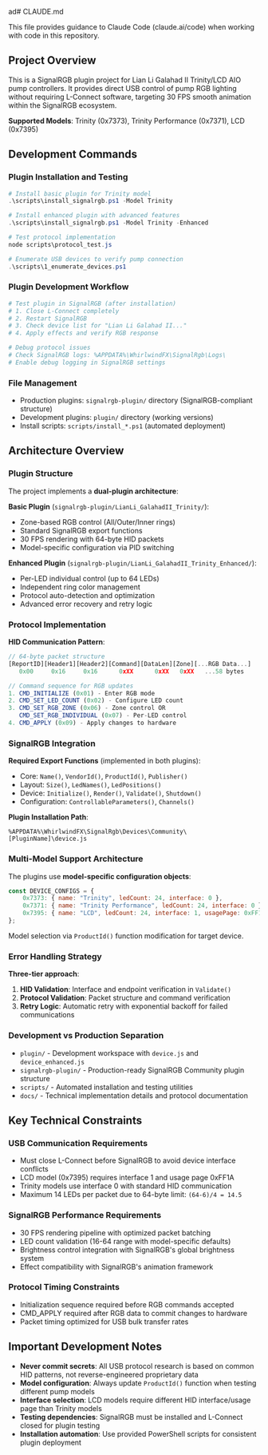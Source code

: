 ad# CLAUDE.md

This file provides guidance to Claude Code (claude.ai/code) when working with code in this repository.

## Project Overview

This is a SignalRGB plugin project for Lian Li Galahad II Trinity/LCD AIO pump controllers. It provides direct USB control of pump RGB lighting without requiring L-Connect software, targeting 30 FPS smooth animation within the SignalRGB ecosystem.

**Supported Models**: Trinity (0x7373), Trinity Performance (0x7371), LCD (0x7395)

## Development Commands

### Plugin Installation and Testing
```powershell
# Install basic plugin for Trinity model
.\scripts\install_signalrgb.ps1 -Model Trinity

# Install enhanced plugin with advanced features  
.\scripts\install_signalrgb.ps1 -Model Trinity -Enhanced

# Test protocol implementation
node scripts\protocol_test.js

# Enumerate USB devices to verify pump connection
.\scripts\1_enumerate_devices.ps1
```

### Plugin Development Workflow
```bash
# Test plugin in SignalRGB (after installation)
# 1. Close L-Connect completely
# 2. Restart SignalRGB
# 3. Check device list for "Lian Li Galahad II..."
# 4. Apply effects and verify RGB response

# Debug protocol issues
# Check SignalRGB logs: %APPDATA%\WhirlwindFX\SignalRgb\Logs\
# Enable debug logging in SignalRGB settings
```

### File Management
- Production plugins: `signalrgb-plugin/` directory (SignalRGB-compliant structure)
- Development plugins: `plugin/` directory (working versions)
- Install scripts: `scripts/install_*.ps1` (automated deployment)

## Architecture Overview

### Plugin Structure
The project implements a **dual-plugin architecture**:

**Basic Plugin** (`signalrgb-plugin/LianLi_GalahadII_Trinity/`):
- Zone-based RGB control (All/Outer/Inner rings)
- Standard SignalRGB export functions
- 30 FPS rendering with 64-byte HID packets
- Model-specific configuration via PID switching

**Enhanced Plugin** (`signalrgb-plugin/LianLi_GalahadII_Trinity_Enhanced/`):
- Per-LED individual control (up to 64 LEDs)
- Independent ring color management
- Protocol auto-detection and optimization
- Advanced error recovery and retry logic

### Protocol Implementation
**HID Communication Pattern**:
```javascript
// 64-byte packet structure
[ReportID][Header1][Header2][Command][DataLen][Zone][...RGB Data...]
   0x00     0x16     0x16      0xXX      0xXX   0xXX   ...58 bytes

// Command sequence for RGB updates
1. CMD_INITIALIZE (0x01) - Enter RGB mode
2. CMD_SET_LED_COUNT (0x02) - Configure LED count
3. CMD_SET_RGB_ZONE (0x06) - Zone control OR
   CMD_SET_RGB_INDIVIDUAL (0x07) - Per-LED control
4. CMD_APPLY (0x09) - Apply changes to hardware
```

### SignalRGB Integration
**Required Export Functions** (implemented in both plugins):
- Core: `Name()`, `VendorId()`, `ProductId()`, `Publisher()`
- Layout: `Size()`, `LedNames()`, `LedPositions()` 
- Device: `Initialize()`, `Render()`, `Validate()`, `Shutdown()`
- Configuration: `ControllableParameters()`, `Channels()`

**Plugin Installation Path**:
```
%APPDATA%\WhirlwindFX\SignalRgb\Devices\Community\[PluginName]\device.js
```

### Multi-Model Support Architecture
The plugins use **model-specific configuration objects**:
```javascript
const DEVICE_CONFIGS = {
    0x7373: { name: "Trinity", ledCount: 24, interface: 0 },
    0x7371: { name: "Trinity Performance", ledCount: 24, interface: 0 },  
    0x7395: { name: "LCD", ledCount: 24, interface: 1, usagePage: 0xFF1A }
};
```

Model selection via `ProductId()` function modification for target device.

### Error Handling Strategy
**Three-tier approach**:
1. **HID Validation**: Interface and endpoint verification in `Validate()`
2. **Protocol Validation**: Packet structure and command verification
3. **Retry Logic**: Automatic retry with exponential backoff for failed communications

### Development vs Production Separation
- `plugin/` - Development workspace with `device.js` and `device_enhanced.js`
- `signalrgb-plugin/` - Production-ready SignalRGB Community plugin structure
- `scripts/` - Automated installation and testing utilities
- `docs/` - Technical implementation details and protocol documentation

## Key Technical Constraints

### USB Communication Requirements
- Must close L-Connect before SignalRGB to avoid device interface conflicts
- LCD model (0x7395) requires interface 1 and usage page 0xFF1A
- Trinity models use interface 0 with standard HID communication
- Maximum 14 LEDs per packet due to 64-byte limit: `(64-6)/4 = 14.5`

### SignalRGB Performance Requirements  
- 30 FPS rendering pipeline with optimized packet batching
- LED count validation (16-64 range with model-specific defaults)
- Brightness control integration with SignalRGB's global brightness system
- Effect compatibility with SignalRGB's animation framework

### Protocol Timing Constraints
- Initialization sequence required before RGB commands accepted
- CMD_APPLY required after RGB data to commit changes to hardware
- Packet timing optimized for USB bulk transfer rates

## Important Development Notes

- **Never commit secrets**: All USB protocol research is based on common HID patterns, not reverse-engineered proprietary data
- **Model configuration**: Always update `ProductId()` function when testing different pump models
- **Interface selection**: LCD models require different HID interface/usage page than Trinity models
- **Testing dependencies**: SignalRGB must be installed and L-Connect closed for plugin testing
- **Installation automation**: Use provided PowerShell scripts for consistent plugin deployment